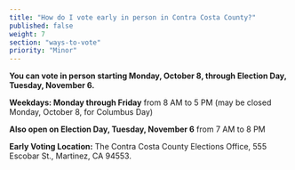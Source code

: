 ```yaml
---
title: "How do I vote early in person in Contra Costa County?"
published: false
weight: 7
section: "ways-to-vote"
priority: "Minor"
---
```


**You can vote in person starting Monday, October 8, through Election Day, Tuesday, November 6.**  

**Weekdays: Monday through Friday** from 8 AM to 5 PM (may be closed Monday, October 8, for Columbus Day)

**Also open on Election Day, Tuesday, November 6** from 7 AM to 8 PM  

**Early Voting Location:** The Contra Costa County Elections Office, 555 Escobar St., Martinez, CA 94553.    

